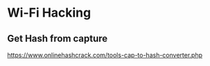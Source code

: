# Wi-Fi Hacking

## Get Hash from capture

https://www.onlinehashcrack.com/tools-cap-to-hash-converter.php

